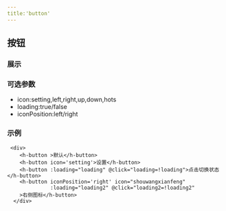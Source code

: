 ```yaml
---
title:'button'
---
```



##  按钮
### 展示
<ClientOnly><use-button></use-button></ClientOnly>

### 可选参数
- icon:setting,left,right,up,down,hots
- loading:true/false
- iconPosition:left/right





### 示例
```
 <div>
    <h-button >默认</h-button>
    <h-button icon='setting'>设置</h-button>
    <h-button :loading="loading" @click="loading=!loading">点击切换状态</h-button>
    <h-button iconPosition='right' icon="shouwangxianfeng"
              :loading="loading2" @click="loading2=!loading2"
    >右侧图标</h-button>
  </div>
```

